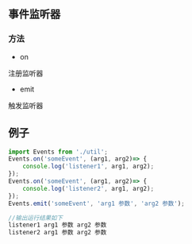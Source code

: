 ## 事件监听器

### 方法

- on

注册监听器

- emit
    
触发监听器

## 例子

```js
import Events from './util';
Events.on('someEvent', (arg1, arg2)=> { 
    console.log('listener1', arg1, arg2); 
}); 
Events.on('someEvent', (arg1, arg2)=> { 
    console.log('listener2', arg1, arg2); 
}); 
Events.emit('someEvent', 'arg1 参数', 'arg2 参数'); 

//输出运行结果如下
listener1 arg1 参数 arg2 参数
listener2 arg1 参数 arg2 参数

```